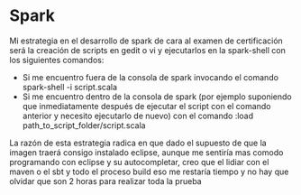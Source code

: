 # Spark
Mi estrategia en el desarrollo de spark de cara al examen de certificación será la creación de scripts en gedit o vi y ejecutarlos en la spark-shell con los siguientes comandos:

* Si me encuentro fuera de la consola de spark invocando el comando spark-shell -i script.scala
* Si me encuentro dentro de la consola de spark (por ejemplo suponiendo que inmediatamente después de ejecutar el script con el comando anterior y necesito ejecutarlo de nuevo) con el comando :load path_to_script_folder/script.scala

La razón de esta estrategia radica en que dado el supuesto de que la imagen traerá consigo instalado eclipse, aunque me sentiría mas comodo programando con eclipse y su autocompletar, creo que el lidiar con el maven o el sbt y todo el proceso build eso me restaría tiempo y no hay que olvidar que son 2 horas para realizar toda la prueba

